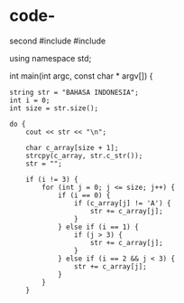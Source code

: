 # code-
second
#include <iostream>
#include <cstring>
 
using namespace std;
 
int main(int argc, const char * argv[]) {
   
    string str = "BAHASA INDONESIA";
    int i = 0;
    int size = str.size();
   
    do {
        cout << str << "\n";
       
        char c_array[size + 1];
        strcpy(c_array, str.c_str());
        str = "";
       
        if (i != 3) {
            for (int j = 0; j <= size; j++) {
                if (i == 0) {
                    if (c_array[j] != 'A') {
                        str += c_array[j];
                    }
                } else if (i == 1) {
                    if (j > 3) {
                        str += c_array[j];
                    }
                } else if (i == 2 && j < 3) {
                    str += c_array[j];
                }
            }
        }
       
